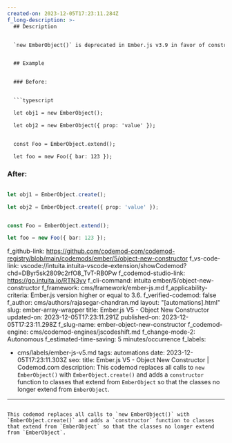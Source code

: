 ```yaml
---
created-on: 2023-12-05T17:23:11.284Z
f_long-description: >-
  ## Description


  `new EmberObject()` is deprecated in Ember.js v3.9 in favor of constructing instances of `EmberObject` and its subclasses. This codemod replaces all calls to `new EmberObject()` with `EmberObject.create()` and adds a `constructor` function to classes that extend from `EmberObject` so that the classes no longer extend from `EmberObject`.


  ## Example


  ### Before:


  ```typescript

  let obj1 = new EmberObject();

  let obj2 = new EmberObject({ prop: 'value' });


  const Foo = EmberObject.extend();

  let foo = new Foo({ bar: 123 });

  ```


  ### After:


  ```typescript

  let obj1 = EmberObject.create();

  let obj2 = EmberObject.create({ prop: 'value' });


  const Foo = EmberObject.extend();

  let foo = new Foo({ bar: 123 });

  ```
f_github-link: https://github.com/codemod-com/codemod-registry/blob/main/codemods/ember/5/object-new-constructor
f_vs-code-link: vscode://intuita.intuita-vscode-extension/showCodemod?chd=DByr5sk2809c2rfO8_TvT-RB0Pw
f_codemod-studio-link: https://go.intuita.io/RTN3yv
f_cli-command: intuita ember/5/object-new-constructor
f_framework: cms/framework/ember-js.md
f_applicability-criteria: Ember.js version higher or equal to 3.6.
f_verified-codemod: false
f_author: cms/authors/rajasegar-chandran.md
layout: "[automations].html"
slug: ember-array-wrapper
title: Ember.js V5 - Object New Constructor
updated-on: 2023-12-05T17:23:11.291Z
published-on: 2023-12-05T17:23:11.298Z
f_slug-name: ember-object-new-constructor
f_codemod-engine: cms/codemod-engines/jscodeshift.md
f_change-mode-2: Autonomous
f_estimated-time-saving: 5 minutes/occurrence
f_labels:
  - cms/labels/ember-js-v5.md
tags: automations
date: 2023-12-05T17:23:11.303Z
seo:
  title: Ember.js V5 - Object New Constructor | Codemod.com
  description: This codemod replaces all calls to `new EmberObject()` with
    `EmberObject.create()` and adds a `constructor` function to classes that
    extend from `EmberObject` so that the classes no longer extend from
    `EmberObject`.
---
```

This codemod replaces all calls to `new EmberObject()` with `EmberObject.create()` and adds a `constructor` function to classes that extend from `EmberObject` so that the classes no longer extend from `EmberObject`.